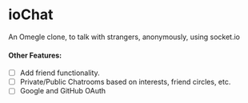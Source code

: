 # ioChat
An Omegle clone, to talk with strangers, anonymously, using socket.io

#### Other Features:
- [ ] Add friend functionality.
- [ ] Private/Public Chatrooms based on interests, friend circles, etc.
- [ ] Google and GitHub OAuth
